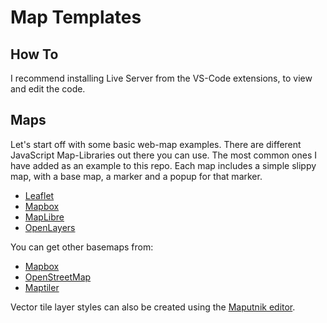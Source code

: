 # Map Templates

## How To
I recommend installing Live Server from the VS-Code extensions, to view and edit the code.

## Maps

Let's start off with some basic web-map examples. There are different JavaScript Map-Libraries out there you can use. The most common ones I have added as an example to this repo. Each map includes a simple slippy map, with a base map, a marker and a popup for that marker.

- [Leaflet](https://leafletjs.com/reference.html)
- [Mapbox](https://docs.mapbox.com/mapbox-gl-js/)
- [MapLibre](https://maplibre.org/maplibre-gl-js-docs/api/)
- [OpenLayers](https://openlayers.org/en/latest/apidoc/)

You can get other basemaps from:

- [Mapbox](https://www.mapbox.com/)
- [OpenStreetMap](https://wiki.openstreetmap.org/wiki/Tile_servers)
- [Maptiler](https://openmaptiles.org/styles/)

Vector tile layer styles can also be created using the [Maputnik editor](https://github.com/maputnik/editor).
